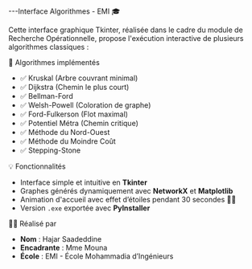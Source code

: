 ---Interface Algorithmes - EMI 🎓

Cette interface graphique Tkinter, réalisée dans le cadre du module de Recherche Opérationnelle, propose l'exécution interactive de plusieurs algorithmes classiques :

🔧 Algorithmes implémentés

- ✅ Kruskal (Arbre couvrant minimal)
- ✅ Dijkstra (Chemin le plus court)
- ✅ Bellman-Ford
- ✅ Welsh-Powell (Coloration de graphe)
- ✅ Ford-Fulkerson (Flot maximal)
- ✅ Potentiel Métra (Chemin critique)
- ✅ Méthode du Nord-Ouest
- ✅ Méthode du Moindre Coût
- ✅ Stepping-Stone

 💡 Fonctionnalités

- Interface simple et intuitive en **Tkinter**
- Graphes générés dynamiquement avec **NetworkX** et **Matplotlib**
- Animation d'accueil avec effet d’étoiles pendant 30 secondes 🌟✨
- Version `.exe` exportée avec **PyInstaller**

 🧑‍💻 Réalisé par

- **Nom** : Hajar Saadeddine
- **Encadrante** : Mme Mouna
- **École** : EMI - École Mohammadia d’Ingénieurs



